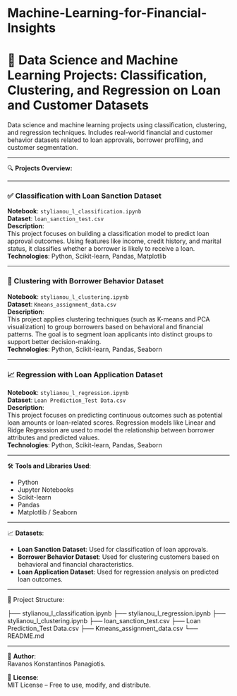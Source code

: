 # Machine-Learning-for-Financial-Insights

# 💼 Data Science and Machine Learning Projects: Classification, Clustering, and Regression on Loan and Customer Datasets

Data science and machine learning projects using classification, clustering, and regression techniques. Includes real-world financial and customer behavior datasets related to loan approvals, borrower profiling, and customer segmentation.

---

🔍 **Projects Overview:**

---

### ✅ Classification with Loan Sanction Dataset  
**Notebook**: `stylianou_l_classification.ipynb`  
**Dataset**: `loan_sanction_test.csv`  
**Description**:  
This project focuses on building a classification model to predict loan approval outcomes. Using features like income, credit history, and marital status, it classifies whether a borrower is likely to receive a loan.  
**Technologies**: Python, Scikit-learn, Pandas, Matplotlib

---

### 🧠 Clustering with Borrower Behavior Dataset  
**Notebook**: `stylianou_l_clustering.ipynb`  
**Dataset**: `Kmeans_assignment_data.csv`  
**Description**:  
This project applies clustering techniques (such as K-means and PCA visualization) to group borrowers based on behavioral and financial patterns. The goal is to segment loan applicants into distinct groups to support better decision-making.  
**Technologies**: Python, Scikit-learn, Pandas, Seaborn

---

### 📈 Regression with Loan Application Dataset  
**Notebook**: `stylianou_l_regression.ipynb`  
**Dataset**: `Loan Prediction_Test Data.csv`  
**Description**:  
This project focuses on predicting continuous outcomes such as potential loan amounts or loan-related scores. Regression models like Linear and Ridge Regression are used to model the relationship between borrower attributes and predicted values.  
**Technologies**: Python, Scikit-learn, Pandas, Seaborn

---

🛠️ **Tools and Libraries Used**:
- Python
- Jupyter Notebooks
- Scikit-learn
- Pandas
- Matplotlib / Seaborn

---

📈 **Datasets**:
- **Loan Sanction Dataset**: Used for classification of loan approvals.
- **Borrower Behavior Dataset**: Used for clustering customers based on behavioral and financial characteristics.
- **Loan Application Dataset**: Used for regression analysis on predicted loan outcomes.

---

📂 Project Structure:

├── stylianou_l_classification.ipynb ├── stylianou_l_regression.ipynb ├── stylianou_l_clustering.ipynb ├── loan_sanction_test.csv ├── Loan Prediction_Test Data.csv ├── Kmeans_assignment_data.csv └── README.md


---

📌 **Author**:  
Ravanos Konstantinos Panagiotis.

📜 **License**:  
MIT License – Free to use, modify, and distribute.
